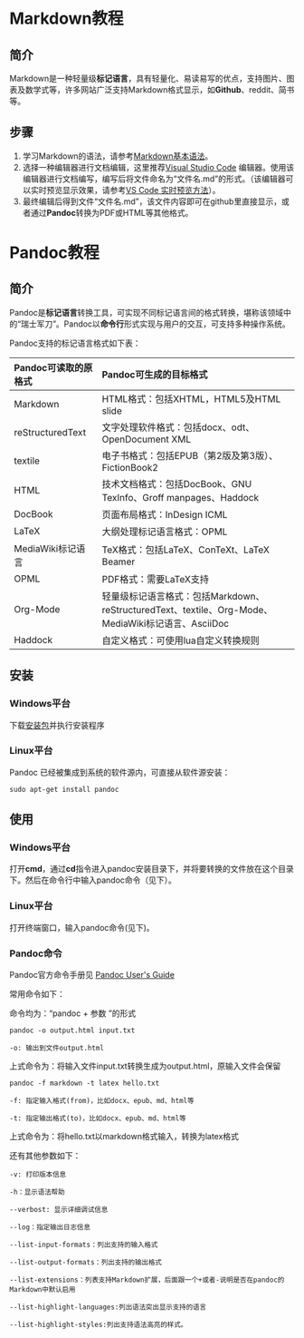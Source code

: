 # Markdown教程
## 简介
Markdown是一种轻量级**标记语言**，具有轻量化、易读易写的优点，支持图片、图表及数学式等，许多网站广泛支持Markdown格式显示，如**Github**、reddit、简书等。

## 步骤
1. 学习Markdown的语法，请参考[Markdown基本语法](https://www.jianshu.com/p/191d1e21f7ed)。
2. 选择一种编辑器进行文档编辑，这里推荐[Visual Studio Code](https://code.visualstudio.com/Download) 编辑器。使用该编辑器进行文档编写，编写后将文件命名为“文件名.md”的形式。（该编辑器可以实时预览显示效果，请参考[VS Code 实时预览方法](https://www.cnblogs.com/shawWey/p/8931697.html)）。
3. 最终编辑后得到文件“文件名.md”，该文件内容即可在github里直接显示，或者通过**Pandoc**转换为PDF或HTML等其他格式。

# Pandoc教程
## 简介
Pandoc是**标记语言**转换工具，可实现不同标记语言间的格式转换，堪称该领域中的“瑞士军刀”。Pandoc以**命令行**形式实现与用户的交互，可支持多种操作系统。

Pandoc支持的标记语言格式如下表：

Pandoc可读取的原格式    |   Pandoc可生成的目标格式  
:-|:-
Markdown|HTML格式：包括XHTML，HTML5及HTML slide
reStructuredText|文字处理软件格式：包括docx、odt、OpenDocument XML
textile|电子书格式：包括EPUB（第2版及第3版）、FictionBook2
HTML|技术文档格式：包括DocBook、GNU TexInfo、Groff manpages、Haddock
DocBook|页面布局格式：InDesign ICML
LaTeX|大纲处理标记语言格式：OPML
MediaWiki标记语言|TeX格式：包括LaTeX、ConTeXt、LaTeX Beamer
OPML|PDF格式：需要LaTeX支持
Org-Mode|轻量级标记语言格式：包括Markdown、reStructuredText、textile、Org-Mode、MediaWiki标记语言、AsciiDoc
Haddock|自定义格式：可使用lua自定义转换规则

## 安装
### Windows平台
下载[安装包](https://pandoc.org/installing.html#windows)并执行安装程序

### Linux平台
Pandoc 已经被集成到系统的软件源内，可直接从软件源安装：

```
sudo apt-get install pandoc
```

## 使用
### Windows平台
打开**cmd**，通过**cd**指令进入pandoc安装目录下，并将要转换的文件放在这个目录下。然后在命令行中输入pandoc命令（见下）。

### Linux平台
打开终端窗口，输入pandoc命令(见下)。

### Pandoc命令
Pandoc官方命令手册见 [Pandoc User's Guide](https://pandoc.org/MANUAL.html#option--standalone)

常用命令如下：

命令均为：“pandoc + 参数 ”的形式
```
pandoc -o output.html input.txt

-o: 输出到文件output.html
```
上式命令为：将输入文件input.txt转换生成为output.html，原输入文件会保留

```
pandoc -f markdown -t latex hello.txt

-f: 指定输入格式(from)，比如docx、epub、md、html等

-t: 指定输出格式(to)，比如docx、epub、md、html等
```
上式命令为：将hello.txt以markdown格式输入，转换为latex格式

还有其他参数如下：
```
-v: 打印版本信息

-h：显示语法帮助

--verbost: 显示详细调试信息

--log：指定输出日志信息

--list-input-formats：列出支持的输入格式

--list-output-formats：列出支持的输出格式

--list-extensions：列表支持Markdown扩展，后面跟一个+或者-说明是否在pandoc的Markdown中默认启用

--list-highlight-languages:列出语法突出显示支持的语言

--list-highlight-styles:列出支持语法高亮的样式。
```


